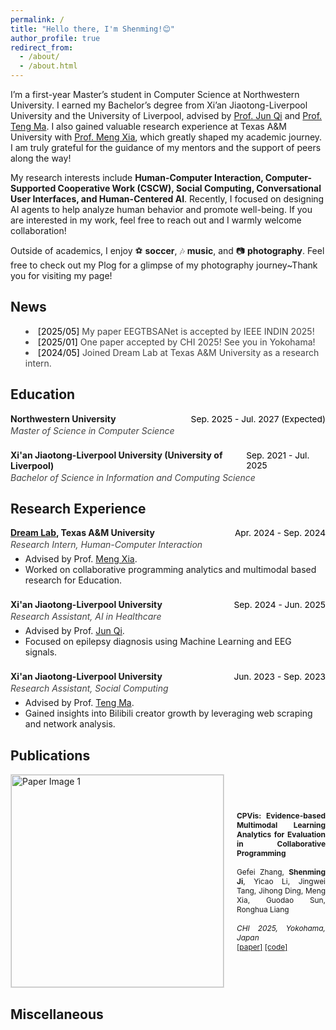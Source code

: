 ```yaml
---
permalink: /
title: "Hello there, I'm Shenming!😊"
author_profile: true
redirect_from: 
  - /about/
  - /about.html
---
```


I’m a first-year Master’s student in Computer Science at Northwestern University. I earned my Bachelor’s degree from Xi’an Jiaotong-Liverpool University and the University of Liverpool, advised by [Prof. Jun Qi](https://scholar.xjtlu.edu.cn/en/persons/JunQi) and [Prof. Teng Ma](https://scholar.xjtlu.edu.cn/en/persons/TengMa). I also gained valuable research experience at Texas A&M University with [Prof. Meng Xia](https://www.xiameng.org/), which greatly shaped my academic journey. I am truly grateful for the guidance of my mentors and the support of peers along the way!

My research interests include **Human-Computer Interaction, Computer-Supported Cooperative Work (CSCW), Social Computing, Conversational User Interfaces, and Human-Centered AI**. Recently, I focused on designing AI agents to help analyze human behavior and promote well-being. If you are interested in my work, feel free to reach out and I warmly welcome collaboration!

Outside of academics, I enjoy ⚽ **soccer**, 🎶 **music**, and 📷 **photography**. Feel free to check out my Plog for a glimpse of my photography journey~Thank you for visiting my page!

<style>
  .page__content a {
    color: rgba(78, 42, 132, 1) !important;
  }
</style>

## News

<ul style="list-style: disc inside; font-size: 1em; color: #444; margin-bottom: 24px;">
  <li><span style="font-style: normal; color: #000;">[2025/05]</span> My paper EEGTBSANet is accepted by IEEE INDIN 2025!</li>
  <li><span style="font-style: normal; color: #000;">[2025/01]</span> One paper accepted by CHI 2025! See you in Yokohama!</li>
  <li><span style="font-style: normal; color: #000;">[2024/05]</span> Joined Dream Lab at Texas A&M University as a research intern.</li>
</ul>

## Education

<div style="margin-bottom: 22px;">
  <div style="display: flex; justify-content: space-between; align-items: baseline;">
    <span><strong>Northwestern University</strong></span>
    <span style="font-size: 0.98em; color: #000;">Sep. 2025 - Jul. 2027 (Expected)</span>
  </div>
  <div style="margin-top: 2px; font-size: 1em; color: #444;"><em>Master of Science in Computer Science</em></div>
</div>

<div style="margin-bottom: 22px;">
  <div style="display: flex; justify-content: space-between; align-items: baseline;">
    <span><strong>Xi'an Jiaotong-Liverpool University (University of Liverpool)</strong></span>
    <span style="font-size: 0.98em; color: #000;">Sep. 2021 - Jul. 2025</span>
  </div>
  <div style="margin-top: 2px; font-size: 1em; color: #444;"><em>Bachelor of Science in Information and Computing Science</em></div>
</div>

## Research Experience

<div style="margin-bottom: 22px;">
  <div style="display: flex; justify-content: space-between; align-items: baseline;">
    <span><strong><a href="https://www.xiameng.org/DreamLab/">Dream Lab</a>, Texas A&M University</strong></span>
    <span style="font-size: 0.98em; color: #000;">Apr. 2024 - Sep. 2024</span>
  </div>
  <div style="margin-top: 2px; font-size: 1em; color: #444;"><em>Research Intern, Human-Computer Interaction</em></div>
  <ul style="margin-top: 6px;">
    <li>Advised by Prof. <a href="https://www.xiameng.org/">Meng Xia</a>.</li>
    <li>Worked on collaborative programming analytics and multimodal based research for Education.</li>
  </ul>
</div>

<div style="margin-bottom: 22px;">
  <div style="display: flex; justify-content: space-between; align-items: baseline;">
    <span><strong>Xi'an Jiaotong-Liverpool University</strong></span>
    <span style="font-size: 0.98em; color: #000;">Sep. 2024 - Jun. 2025</span>
  </div>
  <div style="margin-top: 2px; font-size: 1em; color: #444;"><em>Research Assistant, AI in Healthcare</em></div>
  <ul style="margin-top: 6px;">
    <li>Advised by Prof. <a href="https://scholar.xjtlu.edu.cn/en/persons/JunQi">Jun Qi</a>.</li>
    <li>Focused on epilepsy diagnosis using Machine Learning and EEG signals.</li>
  </ul>
</div>

<div style="margin-bottom: 22px;">
  <div style="display: flex; justify-content: space-between; align-items: baseline;">
    <span><strong>Xi'an Jiaotong-Liverpool University</strong></span>
    <span style="font-size: 0.98em; color: #000;">Jun. 2023 - Sep. 2023</span>
  </div>
  <div style="margin-top: 2px; font-size: 1em; color: #444;"><em>Research Assistant, Social Computing</em></div>
  <ul style="margin-top: 6px;">
    <li>Advised by Prof. <a href="https://scholar.xjtlu.edu.cn/en/persons/TengMa">Teng Ma</a>.</li>
    <li>Gained insights into Bilibili creator growth by leveraging web scraping and network analysis.</li>
  </ul>
</div>

## Publications

<!-- Publication 1 -->
<div style="display: flex; align-items: center; gap: 20px; margin-bottom: 10px;">
  <img src="images/CPVis.jpg" alt="Paper Image 1" style="width: 340px; max-width: 100%; border: 1px solid #ddd;">
  <div style="font-size: 0.85em; text-align: justify;">
    <strong>CPVis: Evidence-based Multimodal Learning Analytics for Evaluation in Collaborative Programming</strong><br><br>
    Gefei Zhang, <strong>Shenming Ji</strong>, Yicao Li, Jingwei Tang, Jihong Ding, Meng Xia, Guodao Sun, Ronghua Liang<br><br>
    <span style="font-style: italic;">CHI 2025, Yokohama, Japan</span><br>
    <a href="https://arxiv.org/pdf/2502.17835">[paper]</a> <a href="#">[code]</a>
  </div>
</div>

## Miscellaneous

<div id="clustrmaps-widget" style="width: 200px; height: 200px; margin: 32px auto 8px auto;">
  <script type="text/javascript" id="clstr_globe" src="//clustrmaps.com/globe.js?d=y0GafFd3kI-G5QE9JKI-jfakL9ek4ck-VQxQM9biQg0"></script>
</div>
